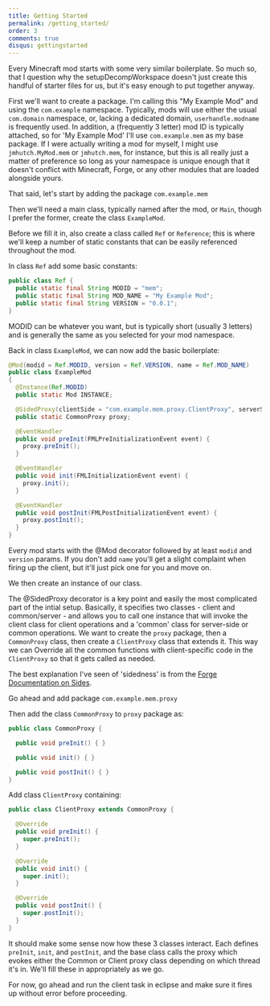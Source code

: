 ```yaml
---
title: Getting Started
permalink: /getting_started/
order: 3
comments: true
disqus: gettingstarted
---
```


Every Minecraft mod starts with some very similar boilerplate. So much so, that I question why the setupDecompWorkspace doesn't just create this handful of starter files for us, but it's easy enough to put together anyway.

First we'll want to create a package. I'm calling this "My Example Mod" and using the `com.example` namespace. Typically, mods will use either the usual `com.domain` namespace, or, lacking a dedicated domain, `userhandle.modname` is frequently used. In addition, a (frequently 3 letter) mod ID is typically attached, so for 'My Example Mod' I'll use `com.example.mem` as my base package. If I were actually writing a mod for myself, I might use `jmhutch.MyMod.mem` or `jmhutch.mem`, for instance, but this is all really just a matter of preference so long as your namespace is unique enough that it doesn't conflict with Minecraft, Forge, or any other modules that are loaded alongside yours.

That said, let's start by adding the package `com.example.mem`

Then we'll need a main class, typically named after the mod, or `Main`, though I prefer the former, create the class `ExampleMod`.

Before we fill it in, also create a class called `Ref` or `Reference`; this is where we'll keep a number of static constants that can be easily referenced throughout the mod.

In class `Ref` add some basic constants:

```java
public class Ref {
  public static final String MODID = "mem";
  public static final String MOD_NAME = "My Example Mod";
  public static final String VERSION = "0.0.1";
}
```

MODID can be whatever you want, but is typically short (usually 3 letters) and is generally the same as you selected for your mod namespace.

Back in class `ExampleMod`, we can now add the basic boilerplate:

```java
@Mod(modid = Ref.MODID, version = Ref.VERSION, name = Ref.MOD_NAME)
public class ExampleMod
{
  @Instance(Ref.MODID)
  public static Mod INSTANCE;

  @SidedProxy(clientSide = "com.example.mem.proxy.ClientProxy", serverSide = "com.example.mem.proxy.CommonProxy")
  public static CommonProxy proxy;

  @EventHandler
  public void preInit(FMLPreInitializationEvent event) {
    proxy.preInit();
  }

  @EventHandler
  public void init(FMLInitializationEvent event) {
    proxy.init();
  }

  @EventHandler
  public void postInit(FMLPostInitializationEvent event) {
    proxy.postInit();
  }
}
```

Every mod starts with the @Mod decorator followed by at least `modid` and `version` params. If you don't add `name` you'll get a slight complaint when firing up the client, but it'll just pick one for you and move on.

We then create an instance of our class.

The @SidedProxy decorator is a key point and easily the most complicated part of the intial setup. Basically, it specifies two classes - client and common/server - and allows you to call one instance that will invoke the client class for client operations and a 'common' class for server-side or common operations. We want to create the `proxy` package, then a `CommonProxy` class, then create a `ClientProxy` class that extends it. This way we can Override all the common functions with client-specific code in the `ClientProxy` so that it gets called as needed.

The best explanation I've seen of 'sidedness' is from the [Forge Documentation on Sides](https://mcforge.readthedocs.io/en/latest/concepts/sides/).

Go ahead and add package `com.example.mem.proxy`

Then add the class `CommonProxy` to `proxy` package as:

```java
public class CommonProxy {

  public void preInit() { }

  public void init() { }

  public void postInit() { }
}
```

Add class `ClientProxy` containing:

```java
public class ClientProxy extends CommonProxy {

  @Override
  public void preInit() {
    super.preInit();
  }

  @Override
  public void init() {
    super.init();
  }

  @Override
  public void postInit() {
    super.postInit();
  }
}
```

It should make some sense now how these 3 classes interact. Each defines `preInit`, `init`, and `postInit`, and the base class calls the proxy which evokes either the Common or Client proxy class depending on which thread it's in. We'll fill these in appropriately as we go.

For now, go ahead and run the client task in eclipse and make sure it fires up without error before proceeding.


